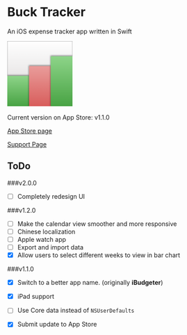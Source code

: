 # Buck Tracker

An iOS expense tracker app written in Swift

<img src="/BuckTrackerV1/AppIcon.png" width="150">

Current version on App Store: v1.1.0

[App Store page](https://itunes.apple.com/us/app/ibudgeter/id1048395728?ls=1&mt=8)

[Support Page](http://hkalexling.com/2015/10/11/ibudgeter-support-page/)

## ToDo

###v2.0.0

- [ ] Completely redesign UI

###v1.2.0

- [ ] Make the calendar view smoother and more responsive
- [ ] Chinese localization
- [ ] Apple watch app
- [ ] Export and import data
- [X] Allow users to select different weeks to view in bar chart

###v1.1.0

- [X] Switch to a better app name. (originally **iBudgeter**)
- [X] iPad support
- [ ] Use Core data instead of `NSUserDefaults`
- [X] Submit update to App Store



